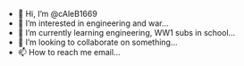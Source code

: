- 👋 Hi, I’m @cAleB1669
- 👀 I’m interested in engineering and war...
- 🌱 I’m currently learning engineering, WW1 subs in school...
- 💞️ I’m looking to collaborate on something...
- 📫 How to reach me email...

<!---
cAleB1669/cAleB1669 is a ✨ special ✨ repository because its `README.md` (this file) appears on your GitHub profile.
You can click the Preview link to take a look at your changes.
--->
